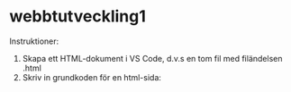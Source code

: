 # webbtutveckling1



Instruktioner: 
1. Skapa ett HTML-dokument i VS Code, d.v.s en tom fil med filändelsen .html
2. Skriv in grundkoden för en html-sida:
<!DOCTYPE html>
<html lang="sv">
    <head>
    <meta charset="utf-8">
    <title>Sidan titel/title>
    </head>
<body>
    <!-- Här lägger jag mitt innehåll--> 
</body>
</html>
3. Lägg in innehållet innanför body-taggen och strukturera html-dokumentet genom att märka 
upp varje del med lämplig html-tagg.

Rekommenderade taggar för detta dokument: 

<h1> - <h4>           Rubriker och underrubriker
<p>                   Textstycke
<strong>              Stark betonad text (fetstil)
<em>                  Viktig text (kursiv) 
<a href="#">Länk</a>  Länk där adressen skrivs i #
<img src="bild.jpg>   Bild
<ul>                  Oordnad lista
    <li>Punkt 1</li>
    <li>Punkt 2</li>
</ul>
<ol>                  Ordnad lista
    <li>Punkt 1</li>
    <li>Punkt 2</li>
</ol>

